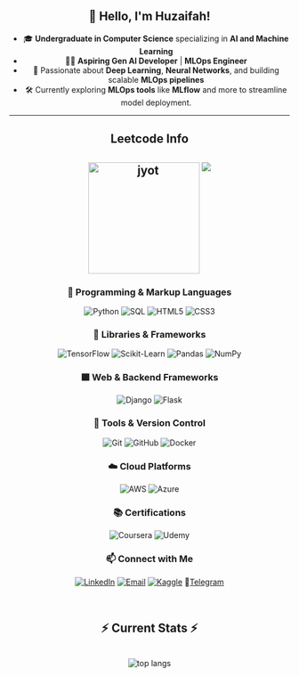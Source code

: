 <div align="center"> 

## 👋 Hello, I'm Huzaifah!

- 🎓 **Undergraduate in Computer Science** specializing in **AI and Machine Learning**
- 👨‍💻 **Aspiring Gen AI Developer** | **MLOps Engineer**
- 🚀 Passionate about **Deep Learning**, **Neural Networks**, and building scalable **MLOps pipelines**
- 🛠️ Currently exploring **MLOps tools** like **MLflow** and more to streamline model deployment.

---

<h2 align="center">Leetcode Info<h2>  
<p align="center">
  <a href="https://leetcode.com/huzaif027/" target="_blank"><img align="center" src="https://leetcode.com/static_assets/marketing/2024-50.gif" alt="jyot" height="200" width="200" /></a>
  <img  align=top flex-grow=1 src="https://leetcard.jacoblin.cool/huzaif027?theme=dark&font=Nunito&ext=heatmap" /> 
</p>

### 🔷 Programming & Markup Languages
![Python](https://img.shields.io/badge/Code-Python-3776AB?style=for-the-badge&logo=python&logoColor=white)
![SQL](https://img.shields.io/badge/Code-SQL-4479A1?style=for-the-badge&logo=postgresql&logoColor=white)
![HTML5](https://img.shields.io/badge/Markup-HTML5-E34F26?style=for-the-badge&logo=html5&logoColor=white)
![CSS3](https://img.shields.io/badge/Style-CSS3-1572B6?style=for-the-badge&logo=css3&logoColor=white)

### 🔶 Libraries & Frameworks
![TensorFlow](https://img.shields.io/badge/Framework-TensorFlow-FF6F00?style=for-the-badge&logo=tensorflow&logoColor=white)
![Scikit-Learn](https://img.shields.io/badge/Library-Scikit--Learn-F7931E?style=for-the-badge&logo=scikit-learn&logoColor=white)
![Pandas](https://img.shields.io/badge/Library-Pandas-150458?style=for-the-badge&logo=pandas&logoColor=white)
![NumPy](https://img.shields.io/badge/Library-NumPy-013243?style=for-the-badge&logo=numpy&logoColor=white)

### 🟩 Web & Backend Frameworks
![Django](https://img.shields.io/badge/Framework-Django-092E20?style=for-the-badge&logo=django&logoColor=white)
![Flask](https://img.shields.io/badge/Framework-Flask-000000?style=for-the-badge&logo=flask&logoColor=white)

### 🔹 Tools & Version Control
![Git](https://img.shields.io/badge/Version%20Control-Git-F05032?style=for-the-badge&logo=git&logoColor=white)
![GitHub](https://img.shields.io/badge/Repo-GitHub-181717?style=for-the-badge&logo=github&logoColor=white)
![Docker](https://img.shields.io/badge/Container-Docker-2496ED?style=for-the-badge&logo=docker&logoColor=white)

### ☁️ Cloud Platforms
![AWS](https://img.shields.io/badge/Cloud-AWS-232F3E?style=for-the-badge&logo=amazon-aws&logoColor=white)
![Azure](https://img.shields.io/badge/Cloud-Azure-0078D4?style=for-the-badge&logo=microsoft-azure&logoColor=white)

### 📚 Certifications 
![Coursera](https://img.shields.io/badge/Course-Coursera-0056D2?style=for-the-badge&logo=coursera&logoColor=white)
![Udemy](https://img.shields.io/badge/Course-Udemy-EC5252?style=for-the-badge&logo=udemy&logoColor=white)


### 📫 Connect with Me
[![LinkedIn](https://img.shields.io/badge/LinkedIn-blue?style=flat-square&logo=linkedin)](https://www.linkedin.com/in/huzaifah-27o3)  [![Email](https://img.shields.io/badge/Email-D14836?style=for-the-badge&logo=gmail&logoColor=white)](mailto:huzaif027@gmail.com)  [![Kaggle](https://img.shields.io/badge/Kaggle-20BEFF?style=for-the-badge&logo=kaggle&logoColor=white)](https://www.kaggle.com/sa1f27)  <!--🌐 **Website:** [google.com](https://google.com)  -->📱[Telegram](https://t.me/Sa1f27)

<br/>
  <h2 align="center">⚡ Current Stats ⚡</h2>
<br>
<div align="center">
  <img src="https://github-readme-stats.vercel.app/api/top-langs/?username=Sa1f27&hide=HTML&langs_count=8&layout=compact&theme=react&border_radius=10&size_weight=0.5&count_weight=0.5&exclude_repo=github-readme-stats" alt="top langs" />
</div>
  <br/>

<br/><br/>
